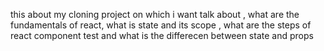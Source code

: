 this about my cloning project on which i want talk about ,
what are the fundamentals of react,
what is state and its scope ,
what are the steps of react component test and 
what is the differecen between state and props
